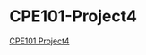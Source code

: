 # CPE101-Project4
[CPE101 Project4](https://github.com/joanna-chou/CPE101-Project4/files/8345024/Project4.pdf)

